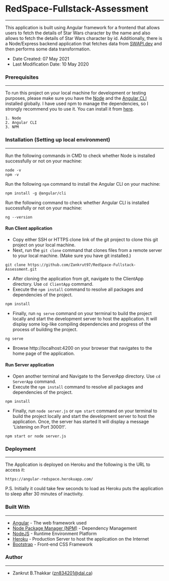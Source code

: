 # RedSpace-Fullstack-Assessment

---

This application is built using Angular framework for a frontend that allows users to fetch the details of Star Wars character by the name and also allows to fetch the details of Star Wars character by id. Additionally, there is a Node/Express backend application that fetches data from [SWAPI.dev](https://swapi.dev/) and then performs some data transformation.

- Date Created: 07 May 2021
- Last Modification Date: 10 May 2020

### Prerequisites

---

To run this project on your local machine for development or testing purposes, please make sure you have the [Node](https://nodejs.org/en/download/) and the [Angular CLI](https://cli.angular.io/) installed globally. I have used npm to manage the dependencies, so I strongly recommend you to use it. You can install it from [here](https://www.npmjs.com/get-npm).

```
1. Node
2. Angular CLI
3. NPM
```

### Installation (Setting up local environment)

---

Run the following commands in CMD to check whether Node is installed successfully or not on your machine:

```
node -v
npm -v
```

Run the following `npm` command to install the Angular CLI on your machine:

```
npm install -g @angular/cli
```

Run the following command to check whether Angular CLI is installed successfully or not on your machine:

```
ng --version
```

#### Run Client application

- Copy either SSH or HTTPS clone link of the git project to clone this git project on your local machine.
- Next, run the `git clone` command that clones files from a remote server to your local machine. (Make sure you have git installed.)

```
git clone https://github.com/Zankrut97/RedSpace-Fullstack-Assessment.git
```

- After cloning the application from git, navigate to the ClientApp directory. Use `cd ClientApp` command.
- Execute the `npm install` command to resolve all packages and dependencies of the project.

```
npm install
```

- Finally, run `ng serve` command on your terminal to build the project locally and start the development server to host the application. It will display some log-like compiling dependencies and progress of the process of building the project.

```
ng serve
```

- Browse http://localhost:4200 on your browser that navigates to the home page of the application.

#### Run Server application

- Open another terminal and Navigate to the ServerApp directory. Use `cd ServerApp` command.
- Execute the `npm install` command to resolve all packages and dependencies of the project.

```
npm install
```

- Finally, run `node server.js` or `npm start` command on your terminal to build the project locally and start the development server to host the application. Once, the server has started It will display a message 'Listening on Port 3000!!'.

```
npm start or node server.js
```

### Deployment

---

The Application is deployed on Heroku and the following is the URL to access it:

```
https://angular-redspace.herokuapp.com/
```

P.S. Initially it could take few seconds to load as Heroku puts the application to sleep after 30 minutes of inactivity.

### Built With

---

- [Angular](https://angular.io/) - The web framework used
- [Node Package Manager (NPM)](https://www.npmjs.com/get-npm) - Dependency Management
- [NodeJS](https://nodejs.org/en/download/) - Runtime Environment Platform
- [Heroku](https://www.heroku.com/) - Production Server to host the application on the Internet
- [Bootstrap](https://getbootstrap.com/) - Front-end CSS Framework

### Author

---

- Zankrut B.Thakkar (zn834201@dal.ca)
